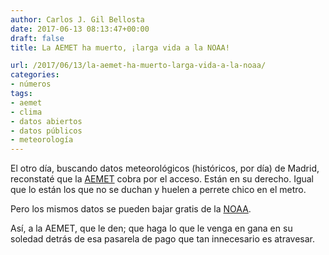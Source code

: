 ```yaml
---
author: Carlos J. Gil Bellosta
date: 2017-06-13 08:13:47+00:00
draft: false
title: La AEMET ha muerto, ¡larga vida a la NOAA!

url: /2017/06/13/la-aemet-ha-muerto-larga-vida-a-la-noaa/
categories:
- números
tags:
- aemet
- clima
- datos abiertos
- datos públicos
- meteorología
---
```


El otro día, buscando datos meteorológicos (históricos, por día) de Madrid, reconstaté que la [AEMET](http://www.aemet.es) cobra por el acceso. Están en su derecho. Igual que lo están los que no se duchan y huelen a perrete chico en el metro.

Pero los mismos datos se pueden bajar gratis de la [NOAA](https://www.ncdc.noaa.gov/cdo-web/).

Así, a la AEMET, que le den; que haga lo que le venga en gana en su soledad detrás de esa pasarela de pago que tan innecesario es atravesar.

